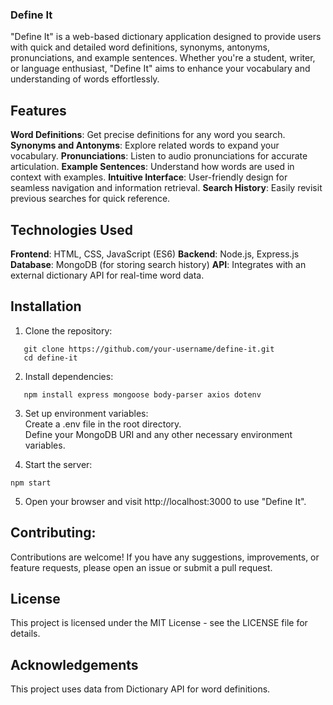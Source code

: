 ### Define It
"Define It" is a web-based dictionary application designed to provide users with quick and detailed word definitions, synonyms, antonyms, pronunciations, and example sentences. Whether you're a student, writer, or language enthusiast, "Define It" aims to enhance your vocabulary and understanding of words effortlessly.

## Features
**Word Definitions**: Get precise definitions for any word you search.
**Synonyms and Antonyms**: Explore related words to expand your vocabulary.
**Pronunciations**: Listen to audio pronunciations for accurate articulation.
**Example Sentences**: Understand how words are used in context with examples.
**Intuitive Interface**: User-friendly design for seamless navigation and information retrieval.
**Search History**: Easily revisit previous searches for quick reference.

## Technologies Used
**Frontend**: HTML, CSS, JavaScript (ES6)
**Backend**: Node.js, Express.js
**Database**: MongoDB (for storing search history)
**API**: Integrates with an external dictionary API for real-time word data.


## Installation
1. Clone the repository:
```
   git clone https://github.com/your-username/define-it.git
   cd define-it
```

2. Install dependencies:
```
   npm install express mongoose body-parser axios dotenv
```

3. Set up environment variables: <br>
  Create a .env file in the root directory. <br> 
  Define your MongoDB URI and any other necessary environment variables.

4. Start the server:
```
npm start
```

5. Open your browser and visit http://localhost:3000 to use "Define It".

## Contributing:
Contributions are welcome! If you have any suggestions, improvements, or feature requests, please open an issue or submit a pull request.

## License
This project is licensed under the MIT License - see the LICENSE file for details.

## Acknowledgements
This project uses data from Dictionary API for word definitions.
